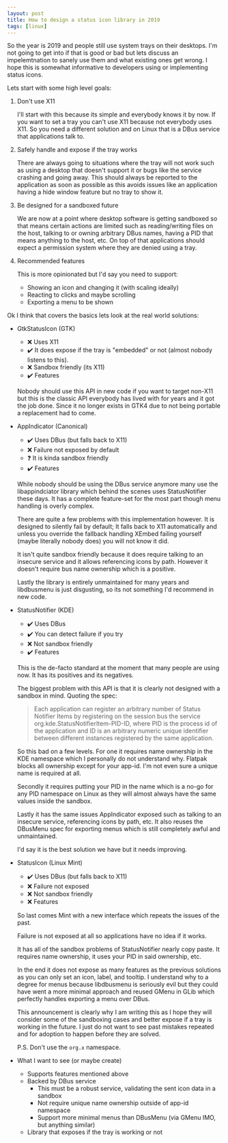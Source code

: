 ```yaml
---
layout: post
title: How to design a status icon library in 2019
tags: [linux]
---
```


So the year is 2019 and people still use system trays on their desktops. I'm not going to get into
if that is good or bad but lets discuss an impelemtnation to sanely use them and what existing ones
get wrong. I hope this is somewhat informative to developers using or implementing status icons.

<!--more-->

Lets start with some high level goals:

1. Don't use X11

   I'll start with this because its simple and everybody knows it by now. If you want to set a tray you can't
   use X11 because not everybody uses X11. So you need a different solution and on Linux that is a DBus service
   that applications talk to.

2. Safely handle and expose if the tray works

   There are always going to situations where the tray will not work such as using a desktop that doesn't support
   it or bugs like the service crashing and going away. This should always be reported to the application as soon
   as possible as this avoids issues like an application having a hide window feature but no tray to show it.

3. Be designed for a sandboxed future

   We are now at a point where desktop software is getting sandboxed so that means certain actions are limited such
   as reading/writing files on the host, talking to or owning arbitrary DBus names, having a PID that means anything
   to the host, etc. On top of that applications should expect a permission system where they are denied using a tray.

4. Recommended features

   This is more opinionated but I'd say you need to support:

   - Showing an icon and changing it (with scaling ideally)
   - Reacting to clicks and maybe scrolling
   - Exporting a menu to be shown


Ok I think that covers the basics lets look at the real world solutions:

- GtkStatusIcon (GTK)

  - ❌ Uses X11
  - ✔️ It does expose if the tray is "embedded" or not (almost nobody listens to this).
  - ❌ Sandbox friendly (its X11)
  - ✔️ Features

  Nobody should use this API in new code if you want to target non-X11 but this is the classic API
  everybody has lived with for years and it got the job done. Since it no longer exists in GTK4
  due to not being portable a replacement had to come.

- AppIndicator (Canonical)

  - ✔️ Uses DBus (but falls back to X11)
  - ❌ Failure not exposed by default
  - ❓ It is kinda sandbox friendly
  - ✔️ Features

  While nobody should be using the DBus service anymore many use the libappindciator library which behind the scenes uses StatusNotifier these days. It has a complete
  feature-set for the most part though menu handling is overly complex.

  There are quite a few problems with this implementation however. It is designed to silently fail by default; It falls back to X11 automatically and unless you override
  the fallback handling XEmbed failing yourself (maybe literally nobody does) you will not know it did.

  It isn't quite sandbox friendly because it does require talking to an insecure service and it allows referencing icons by path. However it doesn't require bus
  name ownership which is a positive.

  Lastly the library is entirely unmaintained for many years and libdbusmenu is just disgusting, so its not something I'd recommend in new code.

- StatusNotifier (KDE)

  - ✔️ Uses DBus
  - ✔️ You can detect failure if you try
  - ❌ Not sandbox friendly
  - ✔️ Features

  This is the de-facto standard at the moment that many people are using now. It has its positives and its negatives.

  The biggest problem with this API is that it is clearly not designed with a sandbox in mind. Quoting the spec:

  > Each application can register an arbitrary number of Status Notifier Items by registering on the session bus the service org.kde.StatusNotifierItem-PID-ID,
  > where PID is the process id of the application and ID is an arbitrary numeric unique identifier between different instances registered by the same application.

  So this bad on a few levels. For one it requires name ownership in the KDE namespace which I personally do not understand why. Flatpak blocks all ownership except for your app-id.
  I'm not even sure a unique name is required at all.

  Secondly it requires putting your PID in the name which is a no-go for any PID namespace on Linux as they will almost always have the same values inside the sandbox.

  Lastly it has the same issues AppIndicator exposed such as talking to an insecure service, referencing icons by path, etc. It also reuses the DBusMenu spec for exporting
  menus which is still completely awful and unmaintained.

  I'd say it is the best solution we have but it needs improving.

- StatusIcon (Linux Mint)

  - ✔️ Uses DBus (but falls back to X11)
  - ❌ Failure not exposed
  - ❌ Not sandbox friendly
  - ❌ Features

  So last comes Mint with a new interface which repeats the issues of the past.

  Failure is not exposed at all so applications have no idea if it works.

  It has all of the sandbox problems of StatusNotifier nearly copy paste. It requires name ownership, it uses your PID in said ownership, etc.

  In the end it does not expose as many features as the previous solutions as you can only set an icon, label, and tooltip. I understand why to a degree
  for menus because libdbusmenu is seriously evil but they could have went a more minimal approach and reused GMenu in GLib which perfectly
  handles exporting a menu over DBus.

  This announcement is clearly why I am writing this as I hope they will consider some of the sandboxing cases and better expose if a tray
  is working in the future. I just do not want to see past mistakes repeated and for adoption to happen before they are solved.

  P.S. Don't use the `org.x` namespace.

- What I want to see (or maybe create)

  - Supports features mentioned above
  - Backed by DBus service
    - This must be a robust service, validating the sent icon data in a sandbox
    - Not require unique name ownership outside of app-id namespace
    - Support more minimal menus than DBusMenu (via GMenu IMO, but anything similar)
  - Library that exposes if the tray is working or not
